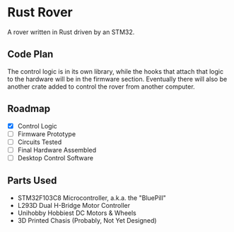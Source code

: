 # Rust Rover
A rover written in Rust driven by an STM32.

## Code Plan
The control logic is in its own library, while the hooks that attach that logic
to the hardware will be in the firmware section. Eventually there will also be
another crate added to control the rover from another computer.

## Roadmap
- [x] Control Logic
- [ ] Firmware Prototype
- [ ] Circuits Tested
- [ ] Final Hardware Assembled
- [ ] Desktop Control Software

## Parts Used
* STM32F103C8 Microcontroller, a.k.a. the "BluePill"
* L293D Dual H-Bridge Motor Controller
* Unihobby Hobbiest DC Motors & Wheels
* 3D Printed Chasis (Probably, Not Yet Designed)
